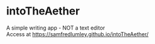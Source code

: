 # intoTheAether
A simple writing app - NOT a text editor <br>
Access at https://samfredlumley.github.io/intoTheAether/
